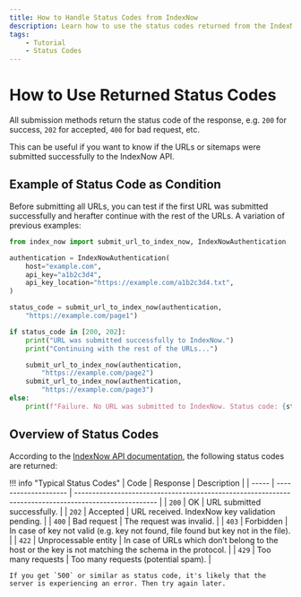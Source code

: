 ```yaml
---
title: How to Handle Status Codes from IndexNow
description: Learn how to use the status codes returned from the IndexNow API to determine if URLs were submitted successfully. Includes code examples for beginners and advanced users.
tags:
    - Tutorial
    - Status Codes
---
```


# How to Use Returned Status Codes
All submission methods return the status code of the response, e.g. `200` for success, `202` for accepted, `400` for bad request, etc.

This can be useful if you want to know if the URLs or sitemaps were submitted successfully to the IndexNow API.

## Example of Status Code as Condition
Before submitting all URLs, you can test if the first URL was submitted successfully and herafter continue with the rest of the URLs. A variation of previous examples:

```python linenums="1" hl_lines="9 12"
from index_now import submit_url_to_index_now, IndexNowAuthentication

authentication = IndexNowAuthentication(
    host="example.com",
    api_key="a1b2c3d4",
    api_key_location="https://example.com/a1b2c3d4.txt",
)

status_code = submit_url_to_index_now(authentication,
    "https://example.com/page1")

if status_code in [200, 202]:
    print("URL was submitted successfully to IndexNow.")
    print("Continuing with the rest of the URLs...")

    submit_url_to_index_now(authentication,
        "https://example.com/page2")
    submit_url_to_index_now(authentication,
        "https://example.com/page3")
else:
    print(f"Failure. No URL was submitted to IndexNow. Status code: {status_code}")
```

## Overview of Status Codes
According to the [IndexNow API documentation](https://www.indexnow.org/documentation), the following status codes are returned:

!!! info "Typical Status Codes"
    | Code  | Response             | Description                                                                                           |
    | ----- | -------------------- | ----------------------------------------------------------------------------------------------------- |
    | `200` | OK                   | URL submitted successfully.                                                                           |
    | `202` | Accepted             | URL received. IndexNow key validation pending.                                                        |
    | `400` | Bad request          | The request was invalid.                                                                              |
    | `403` | Forbidden            | In case of key not valid (e.g. key not found, file found but key not in the file).                    |
    | `422` | Unprocessable entity | In case of URLs which don’t belong to the host or the key is not matching the schema in the protocol. |
    | `429` | Too many requests    | Too many requests (potential spam).                                                                   |

    If you get `500` or similar as status code, it's likely that the server is experiencing an error. Then try again later.
